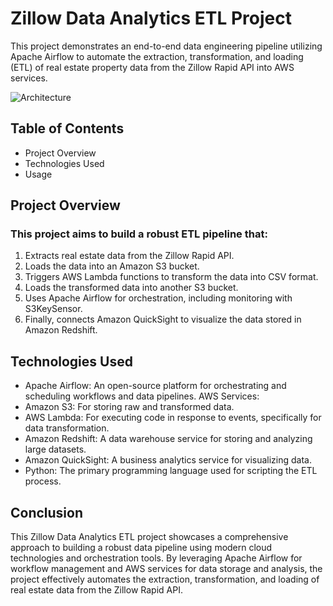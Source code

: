 # Zillow Data Analytics ETL Project

  This project demonstrates an end-to-end data engineering pipeline utilizing Apache Airflow to automate the extraction, transformation, and loading (ETL) of real estate property data from the Zillow Rapid API into AWS services.
   
![Architecture](https://github.com/user-attachments/assets/83d831c9-7e5a-43bd-b443-0740ddaf321b)

## Table of Contents

- Project Overview
- Technologies Used
- Usage

## Project Overview

### This project aims to build a robust ETL pipeline that:
1) Extracts real estate data from the Zillow Rapid API.
2) Loads the data into an Amazon S3 bucket.
3) Triggers AWS Lambda functions to transform the data into CSV format.
4) Loads the transformed data into another S3 bucket.
5) Uses Apache Airflow for orchestration, including monitoring with S3KeySensor.
6) Finally, connects Amazon QuickSight to visualize the data stored in Amazon Redshift.

## Technologies Used

- Apache Airflow: An open-source platform for orchestrating and scheduling workflows and data pipelines.
AWS Services:
- Amazon S3: For storing raw and transformed data.
- AWS Lambda: For executing code in response to events, specifically for data transformation.
- Amazon Redshift: A data warehouse service for storing and analyzing large datasets.
- Amazon QuickSight: A business analytics service for visualizing data.
- Python: The primary programming language used for scripting the ETL process.

## Conclusion
   This Zillow Data Analytics ETL project showcases a comprehensive approach to building a robust data pipeline using modern cloud technologies and orchestration tools. By leveraging Apache Airflow for workflow management and AWS services for data storage and analysis, the project effectively automates the extraction, transformation, and loading of real estate data from the Zillow Rapid API.
